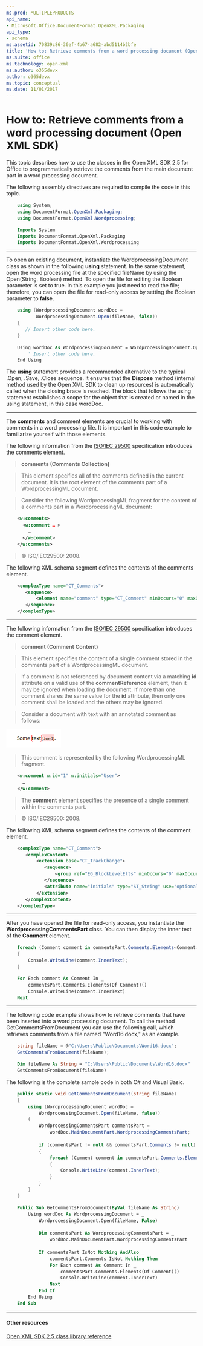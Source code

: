 ```yaml
---
ms.prod: MULTIPLEPRODUCTS
api_name:
- Microsoft.Office.DocumentFormat.OpenXML.Packaging
api_type:
- schema
ms.assetid: 70839c86-36ef-4b67-a682-abd5114b2bfe
title: 'How to: Retrieve comments from a word processing document (Open XML SDK)'
ms.suite: office
ms.technology: open-xml
ms.author: o365devx
author: o365devx
ms.topic: conceptual
ms.date: 11/01/2017
---
```

# How to: Retrieve comments from a word processing document (Open XML SDK)

This topic describes how to use the classes in the Open XML SDK 2.5 for
Office to programmatically retrieve the comments from the main document
part in a word processing document.

The following assembly directives are required to compile the code in
this topic.

```csharp
    using System;
    using DocumentFormat.OpenXml.Packaging;
    using DocumentFormat.OpenXml.Wordprocessing;
```

```vb
    Imports System
    Imports DocumentFormat.OpenXml.Packaging
    Imports DocumentFormat.OpenXml.Wordprocessing
```

--------------------------------------------------------------------------------

To open an existing document, instantiate the <span sdata="cer"
target="T:DocumentFormat.OpenXml.Packaging.WordprocessingDocument"><span
class="nolink">WordprocessingDocument</span></span> class as shown in
the following **using** statement. In the same
statement, open the word processing file at the specified <span
class="term">fileName</span> by using the <span sdata="cer"
target="M:DocumentFormat.OpenXml.Packaging.WordprocessingDocument.Open(System.String,System.Boolean)"><span
class="nolink">Open(String, Boolean)</span></span> method. To open the
file for editing the Boolean parameter is set to <span
class="keyword">true</span>. In this example you just need to read the
file; therefore, you can open the file for read-only access by setting
the Boolean parameter to **false**.

```csharp
    using (WordprocessingDocument wordDoc = 
           WordprocessingDocument.Open(fileName, false)) 
    { 
       // Insert other code here. 
    }
```

```vb
    Using wordDoc As WordprocessingDocument = WordprocessingDocument.Open(fileName, False)
        ' Insert other code here.
    End Using
```
The **using** statement provides a recommended
alternative to the typical .Open, .Save, .Close sequence. It ensures
that the **Dispose** method (internal method
used by the Open XML SDK to clean up resources) is automatically called
when the closing brace is reached. The block that follows the <span
class="keyword">using</span> statement establishes a scope for the
object that is created or named in the <span
class="keyword">using</span> statement, in this case <span
class="term">wordDoc</span>.


--------------------------------------------------------------------------------

The **comments** and <span
class="keyword">comment</span> elements are crucial to working with
comments in a word processing file. It is important in this code example
to familiarize yourself with those elements.

The following information from the [ISO/IEC
29500](http://go.microsoft.com/fwlink/?LinkId=194337) specification
introduces the comments element.

> **comments (Comments Collection)**

> This element specifies all of the comments defined in the current
> document. It is the root element of the comments part of a
> WordprocessingML document.

> Consider the following WordprocessingML fragment for the content of a
> comments part in a WordprocessingML document:

```xml
    <w:comments>
      <w:comment … >
        …
      </w:comment>
    </w:comments>
```

> © ISO/IEC29500: 2008.

The following XML schema segment defines the contents of the comments
element.

```xml
    <complexType name="CT_Comments">
       <sequence>
           <element name="comment" type="CT_Comment" minOccurs="0" maxOccurs="unbounded"/>
       </sequence>
    </complexType>
```

---------------------------------------------------------------------------------

The following information from the [ISO/IEC
29500](http://go.microsoft.com/fwlink/?LinkId=194337) specification
introduces the comment element.

> **comment (Comment Content)**

> This element specifies the content of a single comment stored in the
> comments part of a WordprocessingML document.

> If a comment is not referenced by document content via a matching
> **id** attribute on a valid use of the **commentReference** element,
> then it may be ignored when loading the document. If more than one
> comment shares the same value for the **id** attribute, then only one
> comment shall be loaded and the others may be ignored.

> Consider a document with text with an annotated comment as follows:

![Document text with annotated comment](./media/w-comment01.gif)
> This comment is represented by the following WordprocessingML
> fragment.

```xml
    <w:comment w:id="1" w:initials="User">
      …
    </w:comment>
```
> The **comment** element specifies the presence of a single comment
> within the comments part.

> © ISO/IEC29500: 2008.

  
The following XML schema segment defines the contents of the comment
element.

```xml
    <complexType name="CT_Comment">
       <complexContent>
           <extension base="CT_TrackChange">
              <sequence>
                  <group ref="EG_BlockLevelElts" minOccurs="0" maxOccurs="unbounded"/>
              </sequence>
              <attribute name="initials" type="ST_String" use="optional"/>
           </extension>
       </complexContent>
    </complexType>
```

--------------------------------------------------------------------------------

After you have opened the file for read-only access, you instantiate the
**WordprocessingCommentsPart** class. You can
then display the inner text of the **Comment**
element.

```csharp
    foreach (Comment comment in commentsPart.Comments.Elements<Comment>())
    {
        Console.WriteLine(comment.InnerText);
    }
```

```vb
    For Each comment As Comment In _
        commentsPart.Comments.Elements(Of Comment)()
        Console.WriteLine(comment.InnerText)
    Next
```

--------------------------------------------------------------------------------

The following code example shows how to retrieve comments that have been
inserted into a word processing document. To call the method <span
class="keyword">GetCommentsFromDocument</span> you can use the following
call, which retrieves comments from a file named "Word16.docx," as an
example.

```csharp
    string fileName = @"C:\Users\Public\Documents\Word16.docx";
    GetCommentsFromDocument(fileName);
```

```vb
    Dim fileName As String = "C:\Users\Public\Documents\Word16.docx"
    GetCommentsFromDocument(fileName)
```

The following is the complete sample code in both C\# and Visual Basic.

```csharp
    public static void GetCommentsFromDocument(string fileName)
    {
        using (WordprocessingDocument wordDoc = 
            WordprocessingDocument.Open(fileName, false))
        {
            WordprocessingCommentsPart commentsPart = 
                wordDoc.MainDocumentPart.WordprocessingCommentsPart;

            if (commentsPart != null && commentsPart.Comments != null)
            {
                foreach (Comment comment in commentsPart.Comments.Elements<Comment>())
                {
                    Console.WriteLine(comment.InnerText);
                }
            }
        }
    }
```

```vb
    Public Sub GetCommentsFromDocument(ByVal fileName As String)
        Using wordDoc As WordprocessingDocument = _
            WordprocessingDocument.Open(fileName, False)

            Dim commentsPart As WordprocessingCommentsPart = _
                wordDoc.MainDocumentPart.WordprocessingCommentsPart

            If commentsPart IsNot Nothing AndAlso _
                commentsPart.Comments IsNot Nothing Then
                For Each comment As Comment In _
                    commentsPart.Comments.Elements(Of Comment)()
                    Console.WriteLine(comment.InnerText)
                Next
            End If
        End Using
    End Sub
```

--------------------------------------------------------------------------------

#### Other resources

[Open XML SDK 2.5 class library reference](http://msdn.microsoft.com/library/36c8a76e-ce1b-5959-7e85-5d77db7f46d6(Office.15).aspx)
